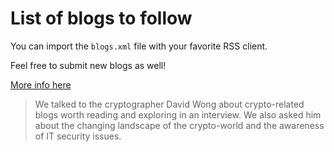 # List of blogs to follow

You can import the `blogs.xml` file with your favorite RSS client.

Feel free to submit new blogs as well!

[More info here](https://netzpolitik.org/2017/interview-how-to-pique-your-curiosity-in-cryptography/)

> We talked to the cryptographer David Wong about crypto-related blogs worth reading and exploring in an interview. We also asked him about the changing landscape of the crypto-world and the awareness of IT security issues.
